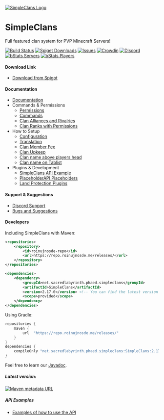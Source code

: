 [![SimpleClans Logo](https://i.imgur.com/9vgfVdX.png)](https://www.spigotmc.org/resources/simpleclans.71242/)

SimpleClans
==========

Full featured clan system for PVP Minecraft Servers!

[![Build Status](https://img.shields.io/jenkins/build?jobUrl=https%3A%2F%2Fci.roinujnosde.me%2Fjob%2FSimpleClans%2F)](https://ci.roinujnosde.me/job/SimpleClans/)
[![Spiget Downloads](https://img.shields.io/spiget/downloads/71242)](https://www.spigotmc.org/resources/simpleclans.71242/)
[![Issues](https://img.shields.io/github/issues/RoinujNosde/SimpleClans.svg)](https://github.com/RoinujNosde/SimpleClans/issues)
[![Crowdin](https://badges.crowdin.net/simpleclans/localized.svg)](https://crowdin.com/project/simpleclans)
[![Discord](https://img.shields.io/discord/719557355917934613?label=discord&logo=discord)](https://discord.gg/CkNwgdE)
[![bStats Servers](https://img.shields.io/bstats/servers/7131)](https://bstats.org/plugin/bukkit/SimpleClans/7131)
[![bStats Players](https://img.shields.io/bstats/players/7131)](https://bstats.org/plugin/bukkit/SimpleClans/7131)


#### Download Link

* [Download from Spigot](https://www.spigotmc.org/resources/simpleclans.71242/)

#### Documentation 

* [Documentation](https://simpleclans.gitbook.io/simpleclans/)
* Commands & Permissions
  * [Permissions](https://simpleclans.gitbook.io/simpleclans/commands-and-permissions/permissions)
  * [Commands](https://simpleclans.gitbook.io/simpleclans/commands-and-permissions/commands)
  * [Clan Alliances and Rivalries](https://simpleclans.gitbook.io/simpleclans/commands-and-permissions/aliances-and-rivalries)
  * [Clan Ranks with Permissions](https://simpleclans.gitbook.io/simpleclans/commands-and-permissions/ranks-with-permissions)
* How to Setup
  * [Configuration](https://simpleclans.gitbook.io/simpleclans/how-to-setup/configuration)
  * [Translation](https://simpleclans.gitbook.io/simpleclans/how-to-setup/translation)
  * [Clan Member Fee](https://simpleclans.gitbook.io/simpleclans/how-to-setup/member-fee)
  * [Clan Upkeep](https://simpleclans.gitbook.io/simpleclans/how-to-setup/clan-upkeep)
  * [Clan name above players head](https://simpleclans.gitbook.io/simpleclans/how-to-setup/clan-below-players-name)
  * [Clan name on Tablist](https://simpleclans.gitbook.io/simpleclans/how-to-setup/clan-on-tablist)
* Plugins & Development 
  * [SimpleClans API Example](https://simpleclans.gitbook.io/simpleclans/other/simpleclans-api)
  * [PlaceholderAPI Placeholders](https://simpleclans.gitbook.io/simpleclans/other/placeholderapi-support)
  * [Land Protection Plugins](https://simpleclans.gitbook.io/simpleclans/other/land-claims)
  
#### Support & Suggestions

* [Discord Support](https://discord.gg/CkNwgdE)
* [Bugs and Suggestions](https://github.com/RoinujNosde/SimpleClans/issues)


#### Developers

Including SimpleClans with Maven:
```xml
<repositories>
    <repository>
        <id>roinujnosde-repo</id>
        <url>https://repo.roinujnosde.me/releases/</url>
    </repository>
</repositories>
```
```xml
<dependencies>
    <dependency>
        <groupId>net.sacredlabyrinth.phaed.simpleclans</groupId>
        <artifactId>SimpleClans</artifactId>
        <version>2.17.0</version> <!-- You can find the latest version at the bottom -->
        <scope>provided</scope>
    </dependency>
</dependencies>
```

Using Gradle:
```groovy
repositories {
    maven {
        url  "https://repo.roinujnosde.me/releases/" 
    }
}
dependencies {
    compileOnly "net.sacredlabyrinth.phaed.simpleclans:SimpleClans:2.17.0"
}
```

Feel free to learn our [Javadoc](https://ci.roinujnosde.me/job/SimpleClans/Javadoc/).
##### Latest version:
[![Maven metadata URL](https://img.shields.io/maven-metadata/v?metadataUrl=https%3A%2F%2Frepo.roinujnosde.me%2Freleases%2Fnet%2Fsacredlabyrinth%2Fphaed%2Fsimpleclans%2FSimpleClans%2Fmaven-metadata.xml)](https://repo.roinujnosde.me/#/releases/net/sacredlabyrinth/phaed/simpleclans/SimpleClans)
##### API Examples
* [Examples of how to use the API](https://simpleclans.gitbook.io/simpleclans/other/simpleclans-api)
